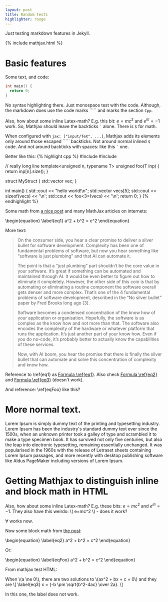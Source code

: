 ```yaml
---
layout: post
title: Random tests
highlighter: rouge
---
```


Just testing markdown features in Jekyll.
<!--more-->

{% include mathjax.html %}

# Basic features

Some text, and code:
```Cpp
int main() {
  return 0;
}
```

No syntax highlighting there. Just monospace test with the code. Although, the markdown does use the code marks ````` and marks the section `Cpp`.

Also, how about some inline Latex-math?
E.g. this bit: $e = m c^2$ and $e^{i\pi} = -1$ work.
So, Mathjax should leave the backticks `` ` `` alone.
There is `$` for math.

When configured with `jax: ["input/TeX", ...]`,
Mathjax adds its elements only around those escaped ````` backticks.
Not around normal inlined `$` code.
And not around backticks with spaces: like this `` ` `` one.

Better like this:
{% highlight cpp %}
#include <iostream>
#include <vector>

// really long line
template<unsigned n, typename T> unsigned foo(T inp) {
  return inp[n].size();
}

struct MyStruct {
  std::vector<int> vec;
}

int main() {
  std::cout << "hello world!\n";
  std::vector<int> vecs[5];
  std::cout << sizeof(vecs) << '\n';
  std::cout << foo<3>(vecs) << '\n';
  return 0;
}
{% endhighlight %}

Some math from [a nice post](https://jojozhuang.github.io/tutorial/jekyll-math-symbols-with-mathjax/)
and many MathJax articles on internets:

\begin{equation}
\label{eq1}
 a^2 + b^2 = c^2
\end{equation}

More text:
> On the consumer side, you hear a clear promise to deliver a silver bullet for software development. Complexity has been one of fundamental problems of software, but now you hear something like “software is just plumbing” and that AI can automate it.
>
> The point is that a “just plumbing” part shouldn’t be the core value in your software. It’s great if something can be automated and maintained through AI. It would be even better to figure out how to eliminate it completely. However, the other side of this coin is that by automating or eliminating a routine component the software overall gets denser and more complex. That’s one of the 4 fundamental problems of software development, described in the “No silver bullet” paper by Fred Brooks long ago [3].
>
> Software becomes a condensed concentration of the know how of your application or organisation. Hopefully, the software is as complex as the know how and not more than that. The software also encodes the complexity of the hardware or whatever platform that runs the application. It’s just another part of your know how. Even if you do no-code, it’s probably better to actually know the capabilities of these services.
>
> Now, with AI boom, you hear the promise that there is finally the silver bullet that can automate and solve this concentration of complexity and know how.

Reference to \ref{eq1} as [Formula \ref{eq1}](#mjx-eqn:eq1).
Also check [Formula \ref{eq2}](#mjx-eqn:eq2) and [Formula \ref{eq3}](#mjx-eqn:eq3) (doesn't work).

And reference: \ref{eqFoo} like this?

# More normal text.

Lorem Ipsum is simply dummy text of the printing and typesetting industry. Lorem Ipsum has been the industry's standard dummy text ever since the 1500s, when an unknown printer took a galley of type and scrambled it to make a type specimen book. It has survived not only five centuries, but also the leap into electronic typesetting, remaining essentially unchanged. It was popularised in the 1960s with the release of Letraset sheets containing Lorem Ipsum passages, and more recently with desktop publishing software like Aldus PageMaker including versions of Lorem Ipsum.

# Getting Mathjax to distinguish inline and block math in HTML

Also, how about some inline Latex-math?
E.g. these bits: $e = m c^2$ and $e^{i\pi} = -1$.
They also have this weirdo: \\( e=mc^2 \\) - does it work?

$\forall$ works now.

Now some block math from [the post](https://jojozhuang.github.io/tutorial/jekyll-math-symbols-with-mathjax/):

\begin{equation}
\label{eq2}
 a^2 + b^2 = c^2
\end{equation}

Or:

\begin{equation}
\label{eqFoo}
 a^2 + b^2 = c^2
\end{equation}

From mathjax test HTML:

When \\(a \ne 0\\), there are two solutions to \\(ax^2 + bx + c = 0\\) and they are
\\[
\label{eq3}
x = {-b \pm \sqrt{b^2-4ac} \over 2a}.
\\]

In this one, the label does not work.


